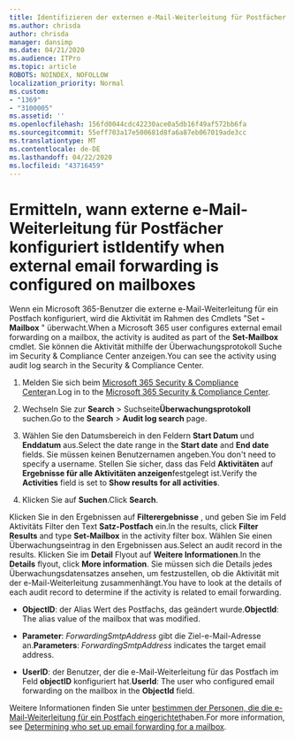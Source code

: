 ```yaml
---
title: Identifizieren der externen e-Mail-Weiterleitung für Postfächer in Überwachungsprotokollen
ms.author: chrisda
author: chrisda
manager: dansimp
ms.date: 04/21/2020
ms.audience: ITPro
ms.topic: article
ROBOTS: NOINDEX, NOFOLLOW
localization_priority: Normal
ms.custom:
- "1369"
- "3100005"
ms.assetid: ''
ms.openlocfilehash: 156fd0044cdc42230ace0a5db16f49af572bb6fa
ms.sourcegitcommit: 55eff703a17e500681d8fa6a87eb067019ade3cc
ms.translationtype: MT
ms.contentlocale: de-DE
ms.lasthandoff: 04/22/2020
ms.locfileid: "43716459"
---
```

# <a name="identify-when-external-email-forwarding-is-configured-on-mailboxes"></a><span data-ttu-id="4eb93-102">Ermitteln, wann externe e-Mail-Weiterleitung für Postfächer konfiguriert ist</span><span class="sxs-lookup"><span data-stu-id="4eb93-102">Identify when external email forwarding is configured on mailboxes</span></span>

<span data-ttu-id="4eb93-103">Wenn ein Microsoft 365-Benutzer die externe e-Mail-Weiterleitung für ein Postfach konfiguriert, wird die Aktivität im Rahmen des Cmdlets "Set **-Mailbox** " überwacht.</span><span class="sxs-lookup"><span data-stu-id="4eb93-103">When a Microsoft 365 user configures external email forwarding on a mailbox, the activity is audited as part of the **Set-Mailbox** cmdlet.</span></span> <span data-ttu-id="4eb93-104">Sie können die Aktivität mithilfe der Überwachungsprotokoll Suche im Security & Compliance Center anzeigen.</span><span class="sxs-lookup"><span data-stu-id="4eb93-104">You can see the activity using audit log search in the Security & Compliance Center.</span></span>

1. <span data-ttu-id="4eb93-105">Melden Sie sich beim [Microsoft 365 Security & Compliance Center](https://protection.office.com/)an.</span><span class="sxs-lookup"><span data-stu-id="4eb93-105">Log in to the [Microsoft 365 Security & Compliance Center](https://protection.office.com/).</span></span>

2. <span data-ttu-id="4eb93-106">Wechseln Sie zur **Search** > Suchseite**Überwachungsprotokoll** suchen.</span><span class="sxs-lookup"><span data-stu-id="4eb93-106">Go to the **Search** > **Audit log search** page.</span></span>

3. <span data-ttu-id="4eb93-107">Wählen Sie den Datumsbereich in den Feldern **Start Datum** und **Enddatum** aus.</span><span class="sxs-lookup"><span data-stu-id="4eb93-107">Select the date range in the **Start date** and **End date** fields.</span></span> <span data-ttu-id="4eb93-108">Sie müssen keinen Benutzernamen angeben.</span><span class="sxs-lookup"><span data-stu-id="4eb93-108">You don't need to specify a username.</span></span> <span data-ttu-id="4eb93-109">Stellen Sie sicher, dass das Feld **Aktivitäten** auf **Ergebnisse für alle Aktivitäten anzeigen**festgelegt ist.</span><span class="sxs-lookup"><span data-stu-id="4eb93-109">Verify the **Activities** field is set to **Show results for all activities**.</span></span>

4. <span data-ttu-id="4eb93-110">Klicken Sie auf **Suchen**.</span><span class="sxs-lookup"><span data-stu-id="4eb93-110">Click **Search**.</span></span>

<span data-ttu-id="4eb93-111">Klicken Sie in den Ergebnissen auf **Filterergebnisse** , und geben Sie im Feld Aktivitäts Filter den Text **Satz-Postfach** ein.</span><span class="sxs-lookup"><span data-stu-id="4eb93-111">In the results, click **Filter Results** and type **Set-Mailbox** in the activity filter box.</span></span> <span data-ttu-id="4eb93-112">Wählen Sie einen Überwachungseintrag in den Ergebnissen aus.</span><span class="sxs-lookup"><span data-stu-id="4eb93-112">Select an audit record in the results.</span></span> <span data-ttu-id="4eb93-113">Klicken Sie im **Detail** Flyout auf **Weitere Informationen**.</span><span class="sxs-lookup"><span data-stu-id="4eb93-113">In the **Details** flyout, click **More information**.</span></span> <span data-ttu-id="4eb93-114">Sie müssen sich die Details jedes Überwachungsdatensatzes ansehen, um festzustellen, ob die Aktivität mit der e-Mail-Weiterleitung zusammenhängt.</span><span class="sxs-lookup"><span data-stu-id="4eb93-114">You have to look at the details of each audit record to determine if the activity is related to email forwarding.</span></span>

- <span data-ttu-id="4eb93-115">**ObjectID**: der Alias Wert des Postfachs, das geändert wurde.</span><span class="sxs-lookup"><span data-stu-id="4eb93-115">**ObjectId**: The alias value of the mailbox that was modified.</span></span>

- <span data-ttu-id="4eb93-116">**Parameter**: _ForwardingSmtpAddress_ gibt die Ziel-e-Mail-Adresse an.</span><span class="sxs-lookup"><span data-stu-id="4eb93-116">**Parameters**: _ForwardingSmtpAddress_ indicates the target email address.</span></span>

- <span data-ttu-id="4eb93-117">**UserID**: der Benutzer, der die e-Mail-Weiterleitung für das Postfach im Feld **objectID** konfiguriert hat.</span><span class="sxs-lookup"><span data-stu-id="4eb93-117">**UserId**: The user who configured email forwarding on the mailbox in the **ObjectId** field.</span></span>

<span data-ttu-id="4eb93-118">Weitere Informationen finden Sie unter [bestimmen der Personen, die die e-Mail-Weiterleitung für ein Postfach eingerichtet](https://docs.microsoft.com/office365/securitycompliance/auditing-troubleshooting-scenarios#determining-who-set-up-email-forwarding-for-a-mailbox)haben.</span><span class="sxs-lookup"><span data-stu-id="4eb93-118">For more information, see [Determining who set up email forwarding for a mailbox](https://docs.microsoft.com/office365/securitycompliance/auditing-troubleshooting-scenarios#determining-who-set-up-email-forwarding-for-a-mailbox).</span></span>
